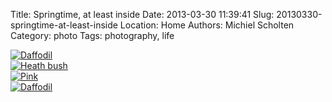 Title: Springtime, at least inside
Date: 2013-03-30 11:39:41
Slug: 20130330-springtime-at-least-inside
Location: Home
Authors: Michiel Scholten
Category: photo
Tags: photography, life

<div class="content-image"><a href="https://www.flickr.com/photos/aquatix/8603010000/in/set-72157633124281250/"><img src="https://farm9.staticflickr.com/8530/8603010000_29b2c5492c_h.jpg" alt="Daffodil" /></a></div>

<div class="content-image"><a href="https://www.flickr.com/photos/aquatix/8603011572/in/set-72157633124281250/"><img src="https://farm9.staticflickr.com/8262/8603011572_ef067cb4df_h.jpg" alt="Heath bush" /></a></div>

<div class="content-image"><a href="https://www.flickr.com/photos/aquatix/8601910441/in/set-72157633124281250/"><img src="https://farm9.staticflickr.com/8392/8601910441_5b226ed4ed_h.jpg" alt="Pink" /></a></div>

<div class="content-image"><a href="https://www.flickr.com/photos/aquatix/8601911573/in/set-72157633124281250/"><img src="https://farm9.staticflickr.com/8239/8601911573_588317f34f_h.jpg" alt="Daffodil" /></a></div>
